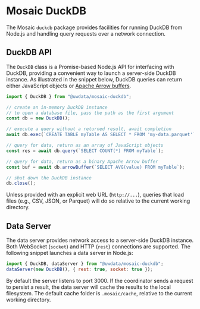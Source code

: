 # Mosaic DuckDB

The Mosaic `duckdb` package provides facilities for running DuckDB from Node.js and handling query requests over a network connection.

## DuckDB API

The `DuckDB` class is a Promise-based Node.js API for interfacing with DuckDB,
providing a convenient way to launch a server-side DuckDB instance.
As illustrated in the snippet below, DuckDB queries can return either JavaScript objects or [Apache Arrow buffers](https://arrow.apache.org/).

``` js
import { DuckDB } from "@uwdata/mosaic-duckdb";

// create an in-memory DuckDB instance
// to open a database file, pass the path as the first argument
const db = new DuckDB();

// execute a query without a returned result, await completion
await db.exec(`CREATE TABLE myTable AS SELECT * FROM 'my-data.parquet'`);

// query for data, return as an array of JavaScript objects
const res = await db.query(`SELECT COUNT(*) FROM myTable`);

// query for data, return as a binary Apache Arrow buffer
const buf = await db.arrowBuffer(`SELECT AVG(value) FROM myTable`);

// shut down the DuckDB instance
db.close();
```

Unless provided with an explicit web URL (`http://...`), queries that load files (e.g., CSV, JSON, or Parquet) will do so relative to the current working directory.

## Data Server

The data server provides network access to a server-side DuckDB instance.
Both WebSocket (`socket`) and HTTP (`rest`) connections are supported.
The following snippet launches a data server in Node.js:

``` js
import { DuckDB, dataServer } from "@uwdata/mosaic-duckdb";
dataServer(new DuckDB(), { rest: true, socket: true });
```

By default the server listens to port 3000.
If the coordinator sends a request to persist a result, the data server will cache the results to the local filesystem.
The default cache folder is `.mosaic/cache`, relative to the current working directory.
